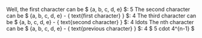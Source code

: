Well, the first character can be $ {a, b, c, d, e} $: 5 
The second character can be $ {a, b, c, d, e} - { text{first character} } $: 4 
The third character can be $ {a, b, c, d, e} - { text{second character} } $: 4 
ldots 
The nth character can be $ {a, b, c, d, e} - { text{previous character} } $: 4 
$ 5 cdot 4^{n-1} $
